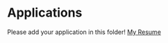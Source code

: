 # Applications

Please add your application in this folder!
[My Resume](https://docs.google.com/document/d/1VHUJw3NuGt9VVN6_9l6kVbqcMcFLIrCUaO6x-psWGt0/edit?usp=drivesdk)